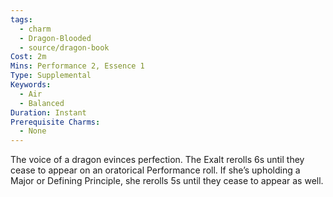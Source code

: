 ```yaml
---
tags:
  - charm
  - Dragon-Blooded
  - source/dragon-book
Cost: 2m
Mins: Performance 2, Essence 1
Type: Supplemental
Keywords:
  - Air
  - Balanced
Duration: Instant
Prerequisite Charms:
  - None
---
```

The voice of a dragon evinces perfection. The Exalt rerolls 6s until they cease to appear on an oratorical Performance roll. If she’s upholding a Major or Defining Principle, she rerolls 5s until they cease to appear as well.